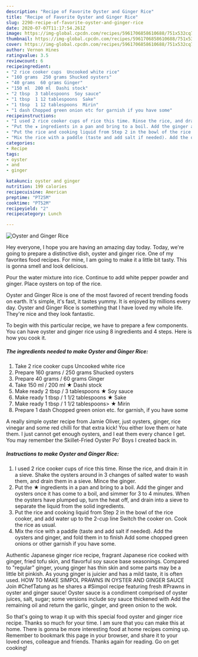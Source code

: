 ```yaml
---
description: "Recipe of Favorite Oyster and Ginger Rice"
title: "Recipe of Favorite Oyster and Ginger Rice"
slug: 2290-recipe-of-favorite-oyster-and-ginger-rice
date: 2020-07-07T11:17:54.261Z
image: https://img-global.cpcdn.com/recipes/5961706858610688/751x532cq70/oyster-and-ginger-rice-recipe-main-photo.jpg
thumbnail: https://img-global.cpcdn.com/recipes/5961706858610688/751x532cq70/oyster-and-ginger-rice-recipe-main-photo.jpg
cover: https://img-global.cpcdn.com/recipes/5961706858610688/751x532cq70/oyster-and-ginger-rice-recipe-main-photo.jpg
author: Vernon Hines
ratingvalue: 3.5
reviewcount: 6
recipeingredient:
- "2 rice cooker cups  Uncooked white rice"
- "160 grams  250 grams Shucked oysters"
- "40 grams  60 grams Ginger"
- "150 ml  200 ml  Dashi stock"
- "2 tbsp  3 tablespoons  Soy sauce"
- "1 tbsp  1 12 tablespoons  Sake"
- "1 tbsp  1 12 tablespoons  Mirin"
- "1 dash Chopped green onion etc for garnish if you have some"
recipeinstructions:
- "I used 2 rice cooker cups of rice this time. Rinse the rice, and drain it in a sieve. Shake the oysters around in 3 changes of salted water to wash them, and drain them in a sieve. Mince the ginger."
- "Put the ★ ingredients in a pan and bring to a boil. Add the ginger and oysters once it has come to a boil, and simmer for 3 to 4 minutes. When the oysters have plumped up, turn the heat off, and drain into a sieve to separate the liquid from the solid ingredients."
- "Put the rice and cooking liquid from Step 2 in the bowl of the rice cooker, and add water up to the 2-cup line Switch the cooker on. Cook the rice as usual."
- "Mix the rice with a paddle (taste and add salt if needed). Add the oysters and ginger, and fold them in to finish Add some chopped green onions or other garnish if you have some."
categories:
- Recipe
tags:
- oyster
- and
- ginger

katakunci: oyster and ginger 
nutrition: 199 calories
recipecuisine: American
preptime: "PT25M"
cooktime: "PT52M"
recipeyield: "2"
recipecategory: Lunch

---
```



![Oyster and Ginger Rice](https://img-global.cpcdn.com/recipes/5961706858610688/751x532cq70/oyster-and-ginger-rice-recipe-main-photo.jpg)

Hey everyone, I hope you are having an amazing day today. Today, we're going to prepare a distinctive dish, oyster and ginger rice. One of my favorites food recipes. For mine, I am going to make it a little bit tasty. This is gonna smell and look delicious.

Pour the water mixture into rice. Continue to add white pepper powder and ginger. Place oysters on top of the rice.

Oyster and Ginger Rice is one of the most favored of recent trending foods on earth. It's simple, it's fast, it tastes yummy. It is enjoyed by millions every day. Oyster and Ginger Rice is something that I have loved my whole life. They're nice and they look fantastic.


To begin with this particular recipe, we have to prepare a few components. You can have oyster and ginger rice using 8 ingredients and 4 steps. Here is how you cook it.

<!--inarticleads1-->

##### The ingredients needed to make Oyster and Ginger Rice:

1. Take 2 rice cooker cups  Uncooked white rice
1. Prepare 160 grams / 250 grams Shucked oysters
1. Prepare 40 grams / 60 grams Ginger
1. Take 150 ml / 200 ml ★ Dashi stock
1. Make ready 2 tbsp / 3 tablespoons ★ Soy sauce
1. Make ready 1 tbsp / 1 1/2 tablespoons ★ Sake
1. Make ready 1 tbsp / 1 1/2 tablespoons&gt; ★ Mirin
1. Prepare 1 dash Chopped green onion etc. for garnish, if you have some


A really simple oyster recipe from Jamie Oliver, just oysters, ginger, rice vinegar and some red chilli for that extra kick! You either love them or hate them. I just cannot get enough oysters, and I eat them every chance I get. You may remember the Skillet-Fried Oyster Po&#39; Boys I created back in. 

<!--inarticleads2-->

##### Instructions to make Oyster and Ginger Rice:

1. I used 2 rice cooker cups of rice this time. Rinse the rice, and drain it in a sieve. Shake the oysters around in 3 changes of salted water to wash them, and drain them in a sieve. Mince the ginger.
1. Put the ★ ingredients in a pan and bring to a boil. Add the ginger and oysters once it has come to a boil, and simmer for 3 to 4 minutes. When the oysters have plumped up, turn the heat off, and drain into a sieve to separate the liquid from the solid ingredients.
1. Put the rice and cooking liquid from Step 2 in the bowl of the rice cooker, and add water up to the 2-cup line Switch the cooker on. Cook the rice as usual.
1. Mix the rice with a paddle (taste and add salt if needed). Add the oysters and ginger, and fold them in to finish Add some chopped green onions or other garnish if you have some.


Authentic Japanese ginger rice recipe, fragrant Japanese rice cooked with ginger, fried tofu skin, and flavorful soy sauce base seasonings. Compared to &#34;regular&#34; ginger, young ginger has thin skin and some parts may be a little bit pinkish. As young ginger is juicier and has a mild taste, it is often used. HOW TO MAKE SIMPOL PRAWNS IN OYSTER AND GINGER SAUCE Join #ChefTatung as he shares a #Simpol recipe featuring fresh #Prawns in oyster and ginger sauce! Oyster sauce is a condiment comprised of oyster juices, salt, sugar; some versions include soy sauce thickened with Add the remaining oil and return the garlic, ginger, and green onion to the wok. 

So that's going to wrap it up with this special food oyster and ginger rice recipe. Thanks so much for your time. I am sure that you can make this at home. There is gonna be more interesting food at home recipes coming up. Remember to bookmark this page in your browser, and share it to your loved ones, colleague and friends. Thanks again for reading. Go on get cooking!
